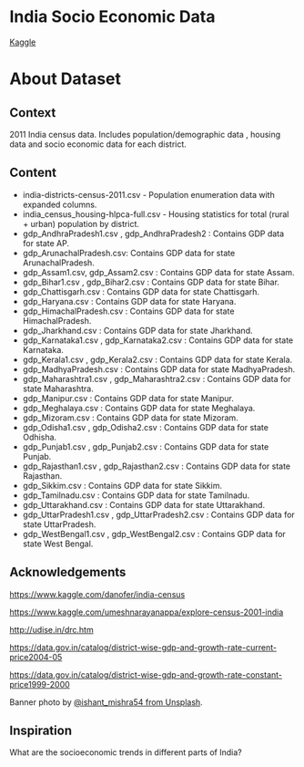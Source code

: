 # India Socio Economic Data

[Kaggle](https://www.kaggle.com/datasets/webaccess/all-census-data)

# About Dataset
## Context
2011 India census data. Includes population/demographic data , housing data and socio economic data for each district.

## Content
- india-districts-census-2011.csv - Population enumeration data with expanded columns.
- india_census_housing-hlpca-full.csv - Housing statistics for total (rural + urban) population by district.
- gdp_AndhraPradesh1.csv , gdp_AndhraPradesh2 : Contains GDP data for state AP.
- gdp_ArunachalPradesh.csv: Contains GDP data for state ArunachalPradesh.
- gdp_Assam1.csv, gdp_Assam2.csv : Contains GDP data for state Assam.
- gdp_Bihar1.csv , gdp_Bihar2.csv : Contains GDP data for state Bihar.
- gdp_Chattisgarh.csv : Contains GDP data for state Chattisgarh.
- gdp_Haryana.csv : Contains GDP data for state Haryana.
- gdp_HimachalPradesh.csv : Contains GDP data for state HimachalPradesh.
- gdp_Jharkhand.csv : Contains GDP data for state Jharkhand.
- gdp_Karnataka1.csv , gdp_Karnataka2.csv : Contains GDP data for state Karnataka.
- gdp_Kerala1.csv , gdp_Kerala2.csv : Contains GDP data for state Kerala.
- gdp_MadhyaPradesh.csv : Contains GDP data for state MadhyaPradesh.
- gdp_Maharashtra1.csv , gdp_Maharashtra2.csv : Contains GDP data for state Maharashtra.
- gdp_Manipur.csv : Contains GDP data for state Manipur.
- gdp_Meghalaya.csv : Contains GDP data for state Meghalaya.
- gdp_Mizoram.csv : Contains GDP data for state Mizoram.
- gdp_Odisha1.csv , gdp_Odisha2.csv : Contains GDP data for state Odhisha.
- gdp_Punjab1.csv , gdp_Punjab2.csv : Contains GDP data for state Punjab.
- gdp_Rajasthan1.csv , gdp_Rajasthan2.csv : Contains GDP data for state Rajasthan.
- gdp_Sikkim.csv : Contains GDP data for state Sikkim.
- gdp_Tamilnadu.csv : Contains GDP data for state Tamilnadu.
- gdp_Uttarakhand.csv : Contains GDP data for state Uttarakhand.
- gdp_UttarPradesh1.csv , gdp_UttarPradesh2.csv : Contains GDP data for state UttarPradesh.
- gdp_WestBengal1.csv , gdp_WestBengal2.csv : Contains GDP data for state West Bengal.
## Acknowledgements
https://www.kaggle.com/danofer/india-census

https://www.kaggle.com/umeshnarayanappa/explore-census-2001-india

http://udise.in/drc.htm

https://data.gov.in/catalog/district-wise-gdp-and-growth-rate-current-price2004-05

https://data.gov.in/catalog/district-wise-gdp-and-growth-rate-constant-price1999-2000

Banner photo by [@ishant_mishra54 from Unsplash](https://unsplash.com/photos/hDHt5F9X7l0).

## Inspiration
What are the socioeconomic trends in different parts of India?
